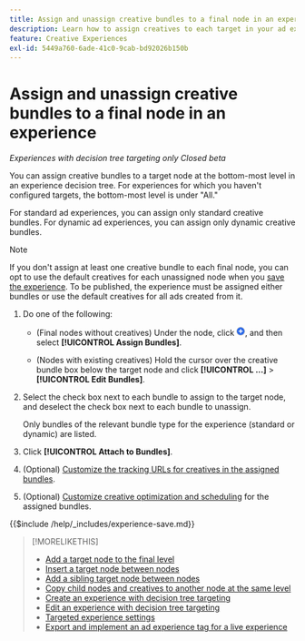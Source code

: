 ```yaml
---
title: Assign and unassign creative bundles to a final node in an experience
description: Learn how to assign creatives to each target in your ad experiences.
feature: Creative Experiences
exl-id: 5449a760-6ade-41c0-9cab-bd92026b150b
---
```

# Assign and unassign creative bundles to a final node in an experience

*Experiences with decision tree targeting only*
*Closed beta*

You can assign creative bundles to a target node at the bottom-most level in an experience decision tree. For experiences for which you haven't configured targets, the bottom-most level is under "All."

For standard ad experiences, you can assign only standard creative bundles. For dynamic ad experiences, you can assign only dynamic creative bundles.

>[!NOTE]
>
>If you don't assign at least one creative bundle to each final node, you can opt to use the default creatives for each unassigned node when you [save the experience](experience-create-targeting.md). To be published, the experience must be assigned either bundles or use the default creatives for all ads created from it.

<!-- The optimization and ad scheduling features and tracking URLs customization are in a different place now -- include here or in separate procedures? -->

<!-- 1. [ways to get to the decision tree] -->

1. Do one of the following:

   * (Final nodes without creatives) Under the node, click ![Add](/help/creative/assets/add.png "Add"), and then select **[!UICONTROL Assign Bundles]**.

   * (Nodes with existing creatives) Hold the cursor over the creative bundle box below the target node<!-- wording???? --> and click **[!UICONTROL ...]** > **[!UICONTROL Edit Bundles]**.

1. Select the check box next to each bundle to assign to the target node, and deselect the check box next to each bundle to unassign.

   Only bundles of the relevant bundle type for the experience (standard or dynamic) are listed.

1. Click **[!UICONTROL Attach to Bundles]**.

1. (Optional) [Customize the tracking URLs for creatives in the assigned bundles](experience-tracking-urls-targeting.md).

1. (Optional) [Customize creative optimization and scheduling](experience-optimization-scheduling-targeting.md) for the assigned bundles.

<!--
1. (Optional) To save the experience, click **[!UICONTROL Save]**, and then do the following.
...

These formatted steps are inserted automatically from text in the following file in the _includes folder, which reused in multiple places.
-->

{{$include /help/_includes/experience-save.md}}

>[!MORELIKETHIS]
>
>* [Add a target node to the final level](experience-target-node-add-final.md)
>* [Insert a target node between nodes](experience-target-node-add-inner.md)
>* [Add a sibling target node between nodes](experience-target-node-add-sibling.md)
>* [Copy child nodes and creatives to another node at the same level](experience-target-node-copy.md)
>* [Create an experience with decision tree targeting](experience-create-targeting.md)
>* [Edit an experience with decision tree targeting](experience-edit-targeting.md)
>* [Targeted experience settings](experience-settings-targeting.md)
>* [Export and implement an ad experience tag for a live experience](experience-tag-export.md)
